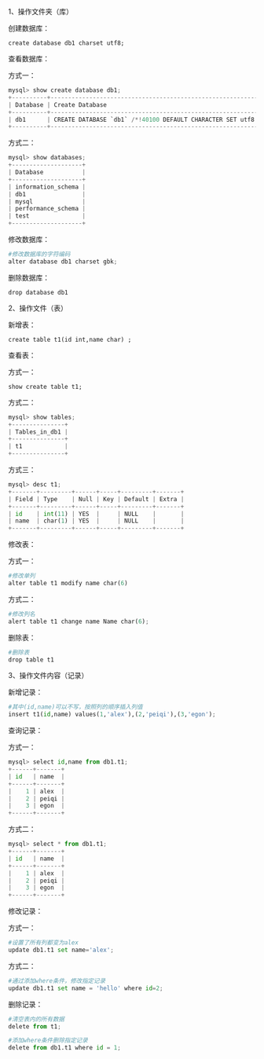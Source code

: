 1、操作文件夹（库）

创建数据库：

```
create database db1 charset utf8;
```



查看数据库：

方式一：

```python
mysql> show create database db1;
+----------+--------------------------------------------------------------+
| Database | Create Database                                              |
+----------+--------------------------------------------------------------+
| db1      | CREATE DATABASE `db1` /*!40100 DEFAULT CHARACTER SET utf8 */ |
+----------+--------------------------------------------------------------+
```

方式二：

```python
mysql> show databases;
+--------------------+
| Database           |
+--------------------+
| information_schema |
| db1                |
| mysql              |
| performance_schema |
| test               |
+--------------------+
```



修改数据库：

```python
#修改数据库的字符编码
alter database db1 charset gbk;
```



删除数据库：

```
drop database db1 
```



2、操作文件（表）

新增表：

```
create table t1(id int,name char) ;
```

查看表：

方式一：

```
show create table t1;
```

方式二：

```python
mysql> show tables;
+---------------+
| Tables_in_db1 |
+---------------+
| t1            |
+---------------+
```

方式三：

```python
mysql> desc t1;
+-------+---------+------+-----+---------+-------+
| Field | Type    | Null | Key | Default | Extra |
+-------+---------+------+-----+---------+-------+
| id    | int(11) | YES  |     | NULL    |       |
| name  | char(1) | YES  |     | NULL    |       |
+-------+---------+------+-----+---------+-------+
```

修改表：

方式一：

```python
#修改单列
alter table t1 modify name char(6)
```



方式二：


```python
#修改列名
alert table t1 change name Name char(6);
```



删除表：

```python
#删除表
drop table t1
```



3、操作文件内容（记录）

新增记录：

```python
#其中(id,name)可以不写，按照列的顺序插入列值
insert t1(id,name) values(1,'alex'),(2,'peiqi'),(3,'egon');
```



查询记录：

方式一：

```python
mysql> select id,name from db1.t1;
+------+-------+
| id   | name  |
+------+-------+
|    1 | alex  |
|    2 | peiqi |
|    3 | egon  |
+------+-------+
```



方式二：

```python
mysql> select * from db1.t1;
+------+-------+
| id   | name  |
+------+-------+
|    1 | alex  |
|    2 | peiqi |
|    3 | egon  |
+------+-------+
```



修改记录：

方式一：

```python
#设置了所有列都变为alex
update db1.t1 set name='alex';
```



方式二：

```python
#通过添加where条件，修改指定记录
update db1.t1 set name = 'hello' where id=2;
```



删除记录：

```python
#清空表内的所有数据
delete from t1;
```



```python
#添加where条件删除指定记录
delete from db1.t1 where id = 1;
```

